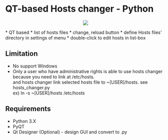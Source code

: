 # QT-based Hosts changer - Python
<p align="center"><img src="https://github.com/parkjy76/hosts_changer/blob/master/images/hosts_changer.png"></p>
* QT based
* list of hosts files
* change, reload button
* define Hosts files' directory in settings of menu
* double-click to edit hosts in list-box

## Limitation
* No support Windows
* Only a user who have administrative rights is able to use hosts changer because you need to link at /etc/hosts.  
and hosts changer link selected hosts file to ~[USER]/hosts. see hosts_changer.py  
ex) ln -s ~[USER]/hosts /etc/hosts

## Requirements
* Python 3.X
* PyQT
* Qt Designer (Optional) - design GUI and convert to .py

